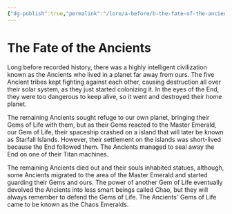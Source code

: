 ```yaml
---
{"dg-publish":true,"permalink":"/lore/a-before/b-the-fate-of-the-ancients/"}
---
```


# The Fate of the Ancients

Long before recorded history, there was a highly intelligent civilization known as the Ancients who lived in a planet far away from ours. The five Ancient tribes kept fighting against each other, causing destruction all over their solar system, as they just started colonizing it. In the eyes of the End, they were too dangerous to keep alive, so it went and destroyed their home planet. 

The remaining Ancients sought refuge to our own planet, bringing their Gems of Life with them, but as their Gems reacted to the Master Emerald, our Gem of Life, their spaceship crashed on a island that will later be known as Starfall Islands. However, their settlement on the islands was short-lived because the End followed them. The Ancients managed to seal away the End on one of their Titan machines.

The remaining Ancients died out and their souls inhabited statues, although, some Ancients migrated to the area of the Master Emerald and started guarding their Gems and ours. The power of another Gem of Life eventually devolved the Ancients into less smart beings called Chao, but they will always remember to defend the Gems of Life. The Ancients' Gems of Life came to be known as the Chaos Emeralds.